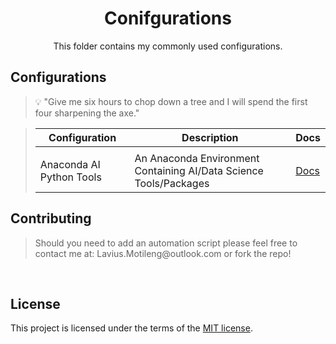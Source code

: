 <h1 align="center">Conifgurations</h1>
<p align="center">
    This folder contains my commonly used configurations.
</p>

## Configurations
<blockquote>
<p>

💡 "Give me six hours to chop down a tree and I will spend the first four sharpening the axe."

</p>
</blockquote>


<blockquote>

| Configuration | Description                                 | Docs                                     |
| ------------  | ------------------------------------------- | -------------------------------          |
|                                 |
| Anaconda AI Python Tools | An Anaconda Environment Containing AI/Data Science Tools/Packages | [Docs](./Configurations/anaconda_ai_tools_environment.yaml) |

</blockquote>


## Contributing
<blockquote>
<p>
Should you need to add an automation script please feel free to contact me at:
Lavius.Motileng@outlook.com or fork the repo!
<br>
</p>
</blockquote>

<br>

## License

This project is licensed under the terms of the
[MIT license](/LICENSE).
